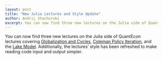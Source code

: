 ```yaml
---
layout: post
title: "New Julia Lectures and Style Update"
author: Andrij Stachurski
excerpt: You can now find three new lectures on the Julia side of QuantEcon lectures
---
```


You can now find three new lectures on the Julia side of QuantEcon lectures covering [Globalization and Cycles](https://lectures.quantecon.org/jl/multi_agent_models/matsuyama.html), [Coleman Policy Iteration](https://lectures.quantecon.org/jl/dynamic_programming/coleman_policy_iter.html), and the [Lake Model](https://lectures.quantecon.org/jl/multi_agent_models/lake_model.html). Additionally, the lectures’ style has been refreshed to make reading code input and output simpler.